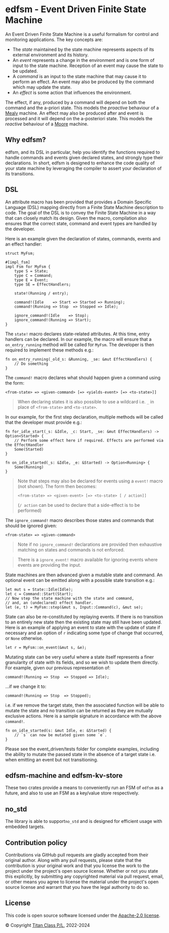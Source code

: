 edfsm - Event Driven Finite State Machine
===

An Event Driven Finite State Machine is a useful formalism for control and monitoring applications.  The key concepts are:

- The _state_ maintained by the state machine represents aspects of its external environment and its history.   
- An _event_ represents a change in the environment and is one form of input to the state machine.  Reception of an event may cause the state to be updated.
- A _command_ is an input to the state machine that may cause it to perform an effect.  An event may also be produced by the command which may update the state.
- An _effect_ is some action that influences the environment.  

The effect, if any, produced by a command will depend on both the command and the a-priori state.  This models the _proactive_ behaviour of a [Mealy](https://en.wikipedia.org/wiki/Mealy_machine) machine.  An effect may also be produced after and event is processed and it will depend on the a-posteriori state.  This models the _reactive_ behaviour of a [Moore](https://en.wikipedia.org/wiki/Moore_machine) machine.

Why edfsm?
---

edfsm, and its DSL in particular, help you identify the functions required to handle commands and events given
declared states, and strongly type their declarations. In short, edfsm is designed to enhance the code quality 
of your state machine by leveraging the compiler to assert your declaration of its transitions.

DSL
---

An attribute macro has been provided that provides a Domain Specific Language (DSL) mapping directly
from a Finite State Machine description to code. The goal of the DSL is to convey the Finite
State Machine in a way that can closely match its design. Given the macro, compilation also ensures that the correct
state, command and event types are handled by the developer.

Here is an example given the declaration of states, commands, events and an effect handler:

```rust,ignore
struct MyFsm;

#[impl_fsm]
impl Fsm for MyFsm {
    type S = State;
    type C = Command;
    type E = Event;
    type SE = EffectHandlers;

    state!(Running / entry);

    command!(Idle    => Start => Started => Running);
    command!(Running => Stop  => Stopped => Idle);

    ignore_command!(Idle    => Stop);
    ignore_command!(Running => Start);
}
```

The `state!` macro declares state-related attributes. At this time, entry 
handlers can be declared. In our example, the macro will ensure that a `on_entry_running`
method will be called for `MyFsm`. The developer is then
required to implement these methods e.g.:

```rust,ignore
fn on_entry_running(_old_s: &Running, _se: &mut EffectHandlers) {
    // Do something
}
```

The `command!` macro declares what should happen given a command using the form:

```compile_fail
<from-state> => <given-command> [=> <yields-event> [=> <to-state>]]
```

> When declaring states it is also possible to use a wildcard i.e. `_` in place of `<from-state>` and `<to-state>`.

In our example, for the first step declaration, multiple methods will be called that the developer must provide e.g.:

```rust,ignore
fn for_idle_start(_s: &Idle, _c: Start, _se: &mut EffectHandlers) -> Option<Started> {
    // Perform some effect here if required. Effects are performed via the EffectHandler
    Some(Started)
}

fn on_idle_started(_s: &Idle, _e: &Started) -> Option<Running> {
    Some(Running)
}
```

> Note that steps may also be declared for events using a `event!` macro (not shown). The form then becomes:
> 
> ```compile_fail
> <from-state> => <given-event> [=> <to-state> [ / action]]
> ```
>
> (`/ action` can be used to declare that a side-effect is to be performed)

The `ignore_command!` macro describes those states and commands that should be ignored given:

```compile_fail
<from-state> => <given-command>
```

> Note if no `ignore_command!` declarations are provided then exhaustive matching on states and commands is not enforced.

> There is a `ignore_event!` macro available for ignoring events where events are providing the input.

State machines are then advanced given a mutable state and command. An optional event can be
emitted along with a possible state transition e.g.:

```rust,ignore
let mut s = State::Idle(Idle);
let c = Command::Start(Start);
// Now step the state machine with the state and command,
// and, an (undeclared) effect handler.
let (e, t) = MyFsm::step(&mut s, Input::Command(c), &mut se);
```

State can also be re-constituted by replaying events. If there is no transition to an entirely
new state then the existing state may still have been updated.
Here is an example of applying an event to state with the update of state
if necessary and an option of `r` indicating some type of change that occurred, or `None` otherwise.

```rust,ignore
let r = MyFsm::on_event(&mut s, &e);
```

Mutating state can be very useful where a state itself represents
a finer granularity of state with its fields, and so we wish to update them directly. 
For example, given our previous representation of:

```rust,ignore
command!(Running => Stop  => Stopped => Idle);
```

...if we change it to:

```rust,ignore
command!(Running => Stop  => Stopped);
```

i.e. if we remove the target state, then the associated function will be able to mutate the
state and no transition can be returned as they are mutually exclusive actions. Here is
a sample signature in accordance with the above `command!`.

```rust,ignore
fn on_idle_started(s: &mut Idle, e: &Started) {
    // `s` can now be mutated given some `e`.
}
```

Please see the event_driven/tests folder for complete examples, including the ability to mutate
the passed state in the absence of a target state i.e. when emitting an event but not
transitioning.

edfsm-machine and edfsm-kv-store
---

These two crates provide a means to conveniently run an FSM of `edfsm` as a future, and also to
use an FSM as a key/value store respectively.

no_std
---

The library is able to support`no_std` and is designed for efficient usage with embedded targets.

## Contribution policy

Contributions via GitHub pull requests are gladly accepted from their original author. Along with any pull requests, please state that the contribution is your original work and that you license the work to the project under the project's open source license. Whether or not you state this explicitly, by submitting any copyrighted material via pull request, email, or other means you agree to license the material under the project's open source license and warrant that you have the legal authority to do so.

## License

This code is open source software licensed under the [Apache-2.0 license](./LICENSE).

© Copyright [Titan Class P/L](https://www.titanclass.com.au/), 2022-2024
